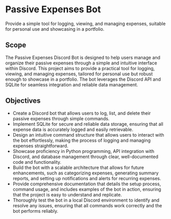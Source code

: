 # Passive Expenses Bot
Provide a simple tool for logging, viewing, and managing expenses, suitable for personal use and showcasing in a portfolio.

## Scope
The Passive Expenses Discord Bot is designed to help users manage and organize their passive expenses through a simple and intuitive interface within Discord. This project aims to provide a practical tool for logging, viewing, and managing expenses, tailored for personal use but robust enough to showcase in a portfolio. The bot leverages the Discord API and SQLite for seamless integration and reliable data management.

## Objectives
- Create a Discord bot that allows users to log, list, and delete their passive expenses through simple commands.
- Implement SQLite for secure and reliable data storage, ensuring that all expense data is accurately logged and easily retrievable.
- Design an intuitive command structure that allows users to interact with the bot effortlessly, making the process of logging and managing expenses straightforward.
- Showcase proficiency in Python programming, API integration with Discord, and database management through clear, well-documented code and functionality.
- Build the bot with a scalable architecture that allows for future enhancements, such as categorizing expenses, generating summary reports, and setting up notifications and alerts for recurring expenses.
- Provide comprehensive documentation that details the setup process, command usage, and includes examples of the bot in action, ensuring that the project is easy to understand and replicate.
- Thoroughly test the bot in a local Discord environment to identify and resolve any issues, ensuring that all commands work correctly and the bot performs reliably.

